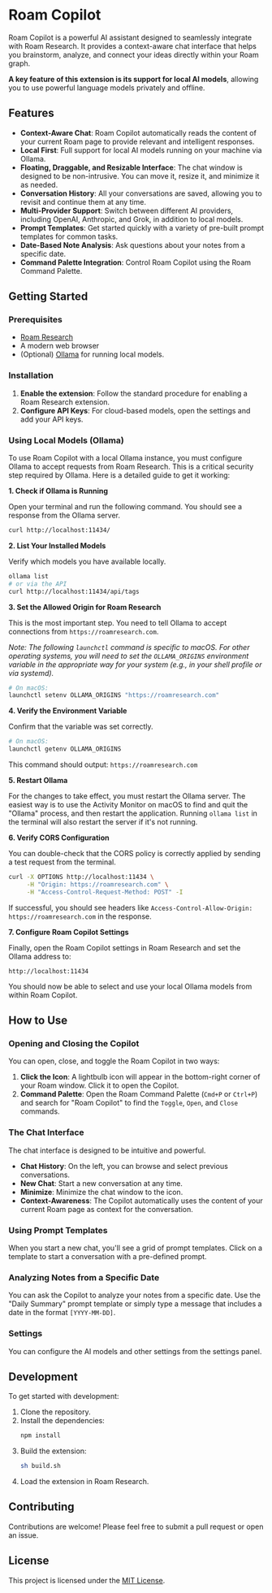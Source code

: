 # Roam Copilot

Roam Copilot is a powerful AI assistant designed to seamlessly integrate with Roam Research. It provides a context-aware chat interface that helps you brainstorm, analyze, and connect your ideas directly within your Roam graph.

**A key feature of this extension is its support for local AI models**, allowing you to use powerful language models privately and offline.

<!-- TODO: Add a hero screenshot or a short GIF of Roam Copilot in action. -->

## Features

- **Context-Aware Chat**: Roam Copilot automatically reads the content of your current Roam page to provide relevant and intelligent responses.
- **Local First**: Full support for local AI models running on your machine via Ollama.
- **Floating, Draggable, and Resizable Interface**: The chat window is designed to be non-intrusive. You can move it, resize it, and minimize it as needed.
- **Conversation History**: All your conversations are saved, allowing you to revisit and continue them at any time.
- **Multi-Provider Support**: Switch between different AI providers, including OpenAI, Anthropic, and Grok, in addition to local models.
- **Prompt Templates**: Get started quickly with a variety of pre-built prompt templates for common tasks.
- **Date-Based Note Analysis**: Ask questions about your notes from a specific date.
- **Command Palette Integration**: Control Roam Copilot using the Roam Command Palette.

## Getting Started

### Prerequisites

- [Roam Research](https://roamresearch.com/)
- A modern web browser
- (Optional) [Ollama](https://ollama.ai/) for running local models.

### Installation

1.  **Enable the extension**: Follow the standard procedure for enabling a Roam Research extension.
2.  **Configure API Keys**: For cloud-based models, open the settings and add your API keys.

### Using Local Models (Ollama)

To use Roam Copilot with a local Ollama instance, you must configure Ollama to accept requests from Roam Research. This is a critical security step required by Ollama. Here is a detailed guide to get it working:

**1. Check if Ollama is Running**

Open your terminal and run the following command. You should see a response from the Ollama server.

```bash
curl http://localhost:11434/
```

**2. List Your Installed Models**

Verify which models you have available locally.

```bash
ollama list
# or via the API
curl http://localhost:11434/api/tags
```

**3. Set the Allowed Origin for Roam Research**

This is the most important step. You need to tell Ollama to accept connections from `https://roamresearch.com`.

*Note: The following `launchctl` command is specific to macOS. For other operating systems, you will need to set the `OLLAMA_ORIGINS` environment variable in the appropriate way for your system (e.g., in your shell profile or via systemd).*

```bash
# On macOS:
launchctl setenv OLLAMA_ORIGINS "https://roamresearch.com"
```

**4. Verify the Environment Variable**

Confirm that the variable was set correctly.

```bash
# On macOS:
launchctl getenv OLLAMA_ORIGINS
```
This command should output: `https://roamresearch.com`

**5. Restart Ollama**

For the changes to take effect, you must restart the Ollama server. The easiest way is to use the Activity Monitor on macOS to find and quit the "Ollama" process, and then restart the application. Running `ollama list` in the terminal will also restart the server if it's not running.

**6. Verify CORS Configuration**

You can double-check that the CORS policy is correctly applied by sending a test request from the terminal.

```bash
curl -X OPTIONS http://localhost:11434 \
     -H "Origin: https://roamresearch.com" \
     -H "Access-Control-Request-Method: POST" -I
```
If successful, you should see headers like `Access-Control-Allow-Origin: https://roamresearch.com` in the response.

**7. Configure Roam Copilot Settings**

Finally, open the Roam Copilot settings in Roam Research and set the Ollama address to:

```
http://localhost:11434
```

<!-- TODO: Add screenshot of the settings panel showing the Ollama address field. -->

You should now be able to select and use your local Ollama models from within Roam Copilot.

## How to Use

### Opening and Closing the Copilot

You can open, close, and toggle the Roam Copilot in two ways:

1.  **Click the Icon**: A lightbulb icon will appear in the bottom-right corner of your Roam window. Click it to open the Copilot.
2.  **Command Palette**: Open the Roam Command Palette (`Cmd+P` or `Ctrl+P`) and search for "Roam Copilot" to find the `Toggle`, `Open`, and `Close` commands.

<!-- TODO: Add screenshot of the command palette with the Roam Copilot commands. -->

### The Chat Interface

The chat interface is designed to be intuitive and powerful.

<!-- TODO: Add screenshot of the main chat interface. -->

- **Chat History**: On the left, you can browse and select previous conversations.
- **New Chat**: Start a new conversation at any time.
- **Minimize**: Minimize the chat window to the icon.
- **Context-Awareness**: The Copilot automatically uses the content of your current Roam page as context for the conversation.

### Using Prompt Templates

When you start a new chat, you'll see a grid of prompt templates. Click on a template to start a conversation with a pre-defined prompt.

<!-- TODO: Add screenshot of the prompt templates grid. -->

### Analyzing Notes from a Specific Date

You can ask the Copilot to analyze your notes from a specific date. Use the "Daily Summary" prompt template or simply type a message that includes a date in the format `[YYYY-MM-DD]`.

<!-- TODO: Add screenshot showing a query with a date. -->

### Settings

You can configure the AI models and other settings from the settings panel.

<!-- TODO: Add screenshot of the settings panel. -->

## Development

To get started with development:

1.  Clone the repository.
2.  Install the dependencies:
    ```bash
    npm install
    ```
3.  Build the extension:
    ```bash
    sh build.sh
    ```
4.  Load the extension in Roam Research.

## Contributing

Contributions are welcome! Please feel free to submit a pull request or open an issue.

## License

This project is licensed under the [MIT License](LICENSE).